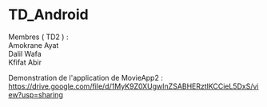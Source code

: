 # TD_Android


Membres ( TD2 ) :   
Amokrane Ayat   
Dalil Wafa   
Kfifat Abir   


Demonstration de l'application de MovieApp2 :  
https://drive.google.com/file/d/1MyK9Z0XUgwInZSABHERztlKCCieL5DxS/view?usp=sharing  





